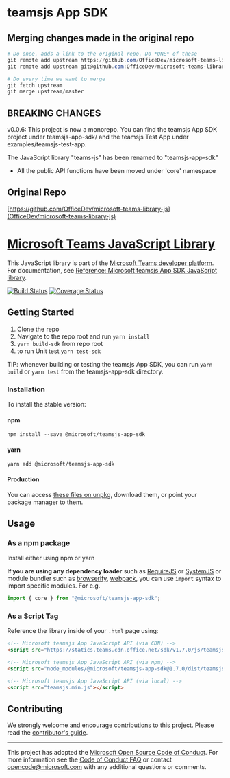 # teamsjs App SDK

## Merging changes made in the original repo
```powershell
# Do once, adds a link to the original repo. Do *ONE* of these
git remote add upstream https://github.com/OfficeDev/microsoft-teams-library-js.git # HTTPS
git remote add upstream git@github.com:OfficeDev/microsoft-teams-library-js.git # SSH

# Do every time we want to merge
git fetch upstream
git merge upstream/master
```

## BREAKING CHANGES

v0.0.6: This project is now a monorepo. You can find the teamsjs App SDK project under teamsjs-app-sdk/ and the teamsjs Test App under examples/teamsjs-test-app.

The JavaScript library "teams-js" has been renamed to "teamsjs-app-sdk"
  - All the public API functions have been moved under 'core' namespace

## Original Repo
[https://github.com/OfficeDev/microsoft-teams-library-js](OfficeDev/microsoft-teams-library-js)

# [Microsoft Teams JavaScript Library](https://msdn.microsoft.com/en-us/microsoft-teams/)

This JavaScript library is part of the [Microsoft Teams developer platform](https://msdn.microsoft.com/en-us/microsoft-teams/). For documentation, see [Reference: Microsoft teamsjs App SDK JavaScript library](https://docs.microsoft.com/en-us/javascript/api/overview/msteams-client).

[![Build Status](https://travis-ci.org/OfficeDev/microsoft-teams-library-js.svg?branch=master)](https://travis-ci.org/OfficeDev/microsoft-teams-library-js)
[![Coverage Status](https://coveralls.io/repos/github/OfficeDev/microsoft-teams-library-js/badge.svg?branch=master)](https://coveralls.io/github/OfficeDev/microsoft-teams-library-js?branch=master)

## Getting Started

1.  Clone the repo
2.  Navigate to the repo root and run `yarn install`
3.  `yarn build-sdk` from repo root 
4.  to run Unit test `yarn test-sdk` 

  TIP: whenever building or testing the teamsjs App SDK, you can run `yarn build` or `yarn test` from the teamsjs-app-sdk directory.

### Installation

To install the stable version:

#### npm

`npm install --save @microsoft/teamsjs-app-sdk`

#### yarn

`yarn add @microsoft/teamsjs-app-sdk`

#### Production

You can access [these files on unpkg](https://statics.teams.cdn.office.net/sdk/v1.7.0/js/teamsjs.min.js), download them, or point your package manager to them.

## Usage

### As a npm package

Install either using npm or yarn

**If you are using any dependency loader** such as [RequireJS](http://requirejs.org/) or [SystemJS](https://github.com/systemjs/systemjs) or module bundler such as [browserify](http://browserify.org/), [webpack](https://webpack.github.io/), you can use `import` syntax to import specific modules. For e.g.

```typescript
import { core } from "@microsoft/teamsjs-app-sdk";
```

### As a Script Tag

Reference the library inside of your `.html` page using:

```html
<!-- Microsoft teamsjs App JavaScript API (via CDN) -->
<script src="https://statics.teams.cdn.office.net/sdk/v1.7.0/js/teamsjs.min.js" integrity="sha384-00JbifySIlPvW32u9rSurgu8PujfL6XFdV9iNn4ZWyurJJ33MFvpwPqmCHDq9ADv" crossorigin="anonymous"></script>

<!-- Microsoft teamsjs App JavaScript API (via npm) -->
<script src="node_modules/@microsoft/teamsjs-app-sdk@1.7.0/dist/teamsjs.min.js"></script>

<!-- Microsoft teamsjs App JavaScript API (via local) -->
<script src="teamsjs.min.js"></script>
```

## Contributing

We strongly welcome and encourage contributions to this project. Please read the [contributor's guide](CONTRIBUTING.md).

---

This project has adopted the [Microsoft Open Source Code of Conduct](https://opensource.microsoft.com/codeofconduct/). For more information see the [Code of Conduct FAQ](https://opensource.microsoft.com/codeofconduct/faq/) or contact [opencode@microsoft.com](mailto:opencode@microsoft.com) with any additional questions or comments.
